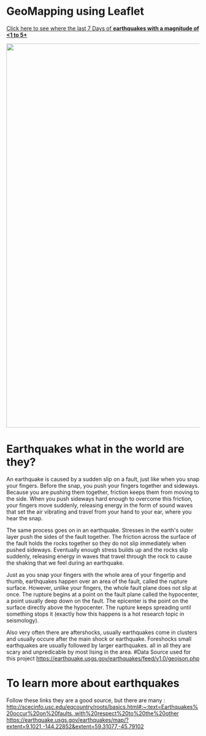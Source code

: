 # GeoMapping using Leaflet 
[Click here to see where the last 7 Days of <strong>earthquakes with a magnitude of <1 to 5+</strong>](https://dsalisbury1141.github.io/GeoMapping-Earthquakes/)


<img align="center" src="https://github.com/dsalisbury1141/Leaflet-Challenge/blob/master/Images/Github%20post.PNG" width="1000">

# Earthquakes what in the world are they?
An earthquake is caused by a sudden slip on a fault, just like when you snap your fingers. Before the snap, you push your fingers together and sideways. Because you are pushing them together, friction keeps them from moving to the side. When you push sideways hard enough to overcome this friction, your fingers move suddenly, releasing energy in the form of sound waves that set the air vibrating and travel from your hand to your ear, where you hear the snap.

The same process goes on in an earthquake. Stresses in the earth's outer layer push the sides of the fault together. The friction across the surface of the fault holds the rocks together so they do not slip immediately when pushed sideways. Eventually enough stress builds up and the rocks slip suddenly, releasing energy in waves that travel through the rock to cause the shaking that we feel during an earthquake.

Just as you snap your fingers with the whole area of your fingertip and thumb, earthquakes happen over an area of the fault, called the rupture surface. However, unlike your fingers, the whole fault plane does not slip at once. The rupture begins at a point on the fault plane called the hypocenter, a point usually deep down on the fault. The epicenter is the point on the surface directly above the hypocenter. The rupture keeps spreading until something stops it (exactly how this happens is a hot research topic in seismology).

Also very often there are aftershocks, usually earthquakes come in clusters and usually occure after the main shock or earthquake. Foreshocks small earthquakes are usually followed by larger earthquakes.  all in all they are scary and unpredicable by most lising in the area. 
#Data Source used for this project https://earthquake.usgs.gov/earthquakes/feed/v1.0/geojson.php
# To learn more about earthquakes 
Follow these links they are a good source, but there are many : 
http://scecinfo.usc.edu/eqcountry/roots/basics.html#:~:text=Earthquakes%20occur%20on%20faults.,with%20respect%20to%20the%20other
https://earthquake.usgs.gov/earthquakes/map/?extent=9.1021,-144.22852&extent=59.31077,-45.79102
